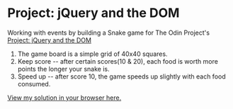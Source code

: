 # Project: jQuery and the DOM

Working with events by building a Snake game for The Odin Project's [Project: jQuery and the DOM](http://www.theodinproject.com/courses/javascript-and-jquery/lessons/jquery-and-the-dom)

1. The game board is a simple grid of 40x40 squares.
2. Keep score -- after certain scores(10 & 20), each food is worth more points the longer your snake is.
3. Speed up -- after score 10, the game speeds up slightly with each food consumed.

[View my solution in your browser here.](http://htmlpreview.github.io/?https://github.com/StefanieWang/jQuery-snake-game/blob/master/snake-index.html)
